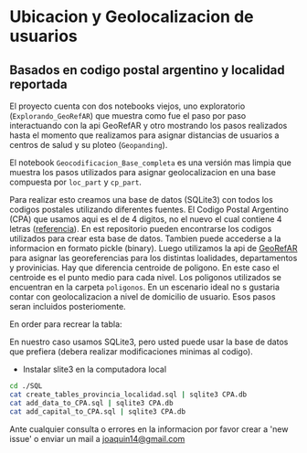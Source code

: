 # Ubicacion y Geolocalizacion de usuarios
## Basados en codigo postal argentino y localidad reportada

El proyecto cuenta con dos notebooks viejos, uno exploratorio (`Explorando_GeoRefAR`) que muestra como fue el paso por paso  interactuando con la api GeoRefAR y otro mostrando los pasos realizados hasta el momento que realizamos para asignar distancias de usuarios a centros de salud y su ploteo (`Geopanding`). 

El notebook `Geocodificacion_Base_completa`  es una versión mas limpia que muestra los pasos utilizados para asignar geolocalizacion en una base compuesta por `loc_part` y `cp_part`.

Para realizar esto creamos una base de datos (SQLite3) con todos los codigos postales utilizando diferentes fuentes. El Codigo Postal Argentino (CPA) que usamos aqui es el de 4 digitos, no el nuevo el cual contiene 4 letras ([referencia]( https://en.wikipedia.org/wiki/Postal_codes_in_Argentina)).
En est repositorio pueden encontrarse los codigos utilizados para crear esta base de datos. Tambien puede accederse a la informacion en formato pickle (binary). 
Luego utilizamos la api de [GeoRefAR](https://datosgobar.github.io/georef-ar-api/) para asignar las georeferencias para los distintas loalidades, departamentos y provinicias. Hay que diferencia centroide de poligono. En este caso el centroide es el punto medio para cada nivel. Los poligonos utilizados se encuentran en la carpeta `poligonos`.
En un escenario ideal no s gustaria contar con geolocalizacion a nivel de domicilio de usuario. Esos pasos seran incluidos posteriomente.

En order para recrear la tabla:

En nuestro caso usamos SQLite3, pero usted puede usar la base de datos que prefiera (debera realizar modificaciones minimas al codigo).

- Instalar slite3 en la computadora local

```bash
cd ./SQL
cat create_tables_provincia_localidad.sql | sqlite3 CPA.db
cat add_data_to_CPA.sql | sqlite3 CPA.db
cat add_capital_to_CPA.sql | sqlite3 CPA.db

```

Ante cualquier consulta o errores en la informacion por favor crear a 'new issue' o enviar un mail a joaquin14@gmail.com
